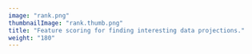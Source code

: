 ```yaml
---
image: "rank.png"
thumbnailImage: "rank.thumb.png"
title: "Feature scoring for finding interesting data projections."
weight: "180"
---
```


